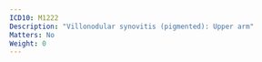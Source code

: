```yaml
---
ICD10: M1222
Description: "Villonodular synovitis (pigmented): Upper arm"
Matters: No
Weight: 0
---
```

